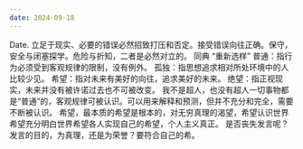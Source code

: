 ```yaml
---
date: 2024-09-18
---
```


Date. 立足于现实、必要的错误必然招致打压和否定。接受错误向往正确。保守，安全与闭塞探学。危险与折知，二者是必然对立的。 同典 “重新选样” 普通：指行为必须受到客观规律的限制，没有例外。 孤独：指思想追求相对所处环境中的人比较少见。 希望：指对未来有美好的向往，追求美好的未来。 绝望：指正视现实，未来并没有被许诺过去也不可被改变。 我不是超人，也没有超人一切事物都是“普通”的，客观规律可被认识。可以用来解释和预测，但并不充分和完全，需要不断被认识。 希望，最本质的希望是根本的，对无穷真理的渴望，希望认识世界希望充分明白世界希望各人实现自己的希望，个人主义真正。 是否丧失发言呢？发言的目的，为真理，还是为荣誉？要符合自己的希。
